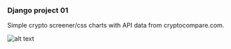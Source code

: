 ### Django project 01 
Simple crypto screener/css charts with API data from cryptocompare.com.  

![alt text](https://github.com/illuzka/screener_01/blob/master/screener.png)
